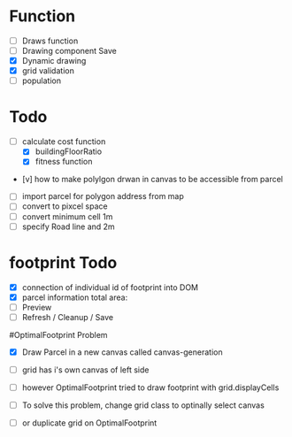 # Function
- [ ] Draws function
- [ ] Drawing component Save
- [x] Dynamic drawing
- [x] grid validation 
- [ ] population
# Todo
- [ ] calculate cost function
    - [x] buildingFloorRatio
    - [x] fitness function
- [v] how to make polylgon drwan in canvas to be accessible from parcel
- [ ] import parcel for polygon address from map
- [ ] convert to pixcel space
- [ ] convert minimum cell 1m
- [ ] specify Road line and 2m

# footprint Todo
- [X] connection of individual id of footprint into DOM
- [X] parcel information total area:
- [ ] Preview 
- [ ] Refresh / Cleanup / Save

#OptimalFootprint Problem
- [x] Draw Parcel in a new canvas called canvas-generation
- [ ] grid has i's own canvas of left side
- [ ] however OptimalFootprint tried to draw footprint with grid.displayCells
- [ ] To solve this problem, change grid class to optinally select canvas
- [ ] or duplicate grid on OptimalFootprint


